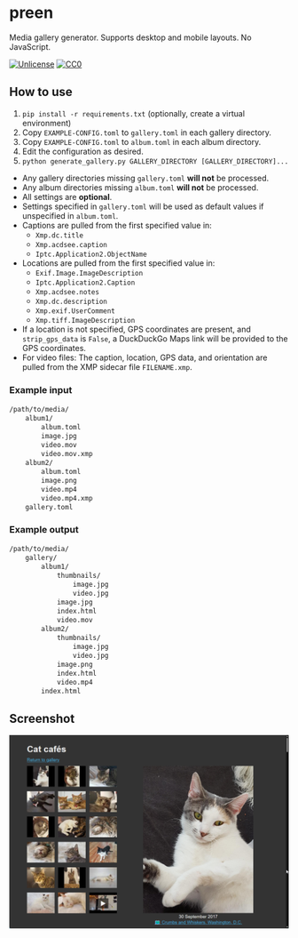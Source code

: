 # preen

Media gallery generator. Supports desktop and mobile layouts. No JavaScript.

[![Unlicense](https://img.shields.io/badge/license-Unlicense-blue)](https://choosealicense.com/licenses/unlicense/) [![CC0](https://img.shields.io/badge/license-CC0-blue)](https://creativecommons.org/publicdomain/zero/1.0/)

## How to use

1. `pip install -r requirements.txt` (optionally, create a virtual environment)
2. Copy `EXAMPLE-CONFIG.toml` to `gallery.toml` in each gallery directory.
3. Copy `EXAMPLE-CONFIG.toml` to `album.toml` in each album directory.
4. Edit the configuration as desired.
5. `python generate_gallery.py GALLERY_DIRECTORY [GALLERY_DIRECTORY]...`

* Any gallery directories missing `gallery.toml` **will not** be processed.
* Any album directories missing `album.toml` **will not** be processed.
* All settings are **optional**.
* Settings specified in `gallery.toml` will be used as default values if
    unspecified in `album.toml`.
* Captions are pulled from the first specified value in:
    * `Xmp.dc.title`
    * `Xmp.acdsee.caption`
    * `Iptc.Application2.ObjectName`
* Locations are pulled from the first specified value in:
    * `Exif.Image.ImageDescription`
    * `Iptc.Application2.Caption`
    * `Xmp.acdsee.notes`
    * `Xmp.dc.description`
    * `Xmp.exif.UserComment`
    * `Xmp.tiff.ImageDescription`
* If a location is not specified, GPS coordinates are present, and
    `strip_gps_data` is `False`, a DuckDuckGo Maps link will be provided to the
    GPS coordinates.
* For video files: The caption, location, GPS data, and orientation are pulled
    from the XMP sidecar file `FILENAME.xmp`.

### Example input

```
/path/to/media/
    album1/
        album.toml
        image.jpg
        video.mov
        video.mov.xmp
    album2/
        album.toml
        image.png
        video.mp4
        video.mp4.xmp
    gallery.toml
```

### Example output

```
/path/to/media/
    gallery/
        album1/
            thumbnails/
                image.jpg
                video.jpg
            image.jpg
            index.html
            video.mov
        album2/
            thumbnails/
                image.jpg
                video.jpg
            image.png
            index.html
            video.mp4
        index.html
```

## Screenshot

![Example album](docs/example.png)
